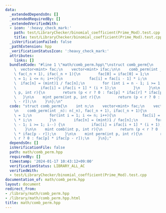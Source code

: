 ```yaml
---
data:
  _extendedDependsOn: []
  _extendedRequiredBy: []
  _extendedVerifiedWith:
  - icon: ':heavy_check_mark:'
    path: test/LibraryChecker/binomial_coefficient(Prime_Mod).test.cpp
    title: test/LibraryChecker/binomial_coefficient(Prime_Mod).test.cpp
  _isVerificationFailed: false
  _pathExtension: hpp
  _verificationStatusIcon: ':heavy_check_mark:'
  attributes:
    links: []
  bundledCode: "#line 1 \"math/comb_perm.hpp\"\nstruct comb_perm{\n    int n;\n  \
    \  vector<mint> fac;\n    vector<mint> ifac;\n\n    comb_perm(int _n): n(_n),\
    \ fac(_n + 1), ifac(_n + 1){\n        fac[0] = ifac[0] = 1;\n        for(int i\
    \ = 1; i <= n; i++){\n            fac[i] = fac[i - 1] * i;\n        }\n      \
    \  ifac[n] = (mint)1 / fac[n];\n        for (int i = n - 1; i >= 1; i--) {\n \
    \           ifac[i] = ifac[i + 1] * (i + 1);\n        }\n    }\n\n    mint comb(int\
    \ p, int r){\n        return (p < r ? 0 : fac[p] * ifac[r] * ifac[p - r]);\n \
    \   }\n\n    mint perm(int p, int r){\n        return (p < r ? 0 : fac[p] * ifac[p\
    \ - r]);\n    }\n};\n"
  code: "struct comb_perm{\n    int n;\n    vector<mint> fac;\n    vector<mint> ifac;\n\
    \n    comb_perm(int _n): n(_n), fac(_n + 1), ifac(_n + 1){\n        fac[0] = ifac[0]\
    \ = 1;\n        for(int i = 1; i <= n; i++){\n            fac[i] = fac[i - 1]\
    \ * i;\n        }\n        ifac[n] = (mint)1 / fac[n];\n        for (int i = n\
    \ - 1; i >= 1; i--) {\n            ifac[i] = ifac[i + 1] * (i + 1);\n        }\n\
    \    }\n\n    mint comb(int p, int r){\n        return (p < r ? 0 : fac[p] * ifac[r]\
    \ * ifac[p - r]);\n    }\n\n    mint perm(int p, int r){\n        return (p <\
    \ r ? 0 : fac[p] * ifac[p - r]);\n    }\n};"
  dependsOn: []
  isVerificationFile: false
  path: math/comb_perm.hpp
  requiredBy: []
  timestamp: '2024-01-17 10:43:12+09:00'
  verificationStatus: LIBRARY_ALL_AC
  verifiedWith:
  - test/LibraryChecker/binomial_coefficient(Prime_Mod).test.cpp
documentation_of: math/comb_perm.hpp
layout: document
redirect_from:
- /library/math/comb_perm.hpp
- /library/math/comb_perm.hpp.html
title: math/comb_perm.hpp
---
```

